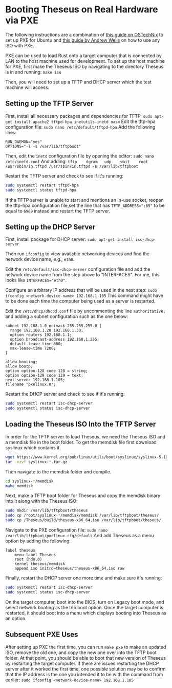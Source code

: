 # Booting Theseus on Real Hardware via PXE
The following instructions are a combination of [this guide on OSTechNix](https://www.ostechnix.com/how-to-install-pxe-server-on-ubuntu-16-04/) to set up PXE for Ubuntu and [this guide by Andrew Wells](https://wellsie.net/p/286/) on how to use any ISO with PXE.

PXE can be used to load Rust onto a target computer that is connected by LAN to the host machine used for development. To set up the host machine for PXE, first make the Theseus ISO by navigating to the directory Theseus is in and running:
`make iso`

Then, you will need to set up a TFTP and DHCP server which the test machine will access.

## Setting up the TFTP Server
First, install all necessary packages and dependencies for TFTP:
`sudo apt-get install apache2 tftpd-hpa inetutils-inetd nasm`
Edit the tftp-hpa configuration file:
`sudo nano /etc/default/tftpd-hpa`
Add the following lines:
```
RUN_DAEMON="yes"
OPTIONS="-l -s /var/lib/tftpboot"
```
Then, edit the `inetd` configuration file by opening the editor:
`sudo nano /etc/inetd.conf`
And adding:
`tftp    dgram   udp    wait    root    /usr/sbin/in.tftpd /usr/sbin/in.tftpd -s /var/lib/tftpboot`

Restart the TFTP server and check to see if it's running:
```sh
sudo systemctl restart tftpd-hpa
sudo systemctl status tftpd-hpa
```

If the TFTP server is unable to start and mentions an in-use socket, reopen the tftp-hpa configuration file,set the line that has `TFTP_ADDRESS=":69"` to be equal to `6969` instead and restart the TFTP server.

## Setting up the DHCP Server
First, install package for DHCP server:
`sudo apt-get install isc-dhcp-server`

Then run `ifconfig` to view available networking devices and find the network device name, e.g., `eth0`.

Edit the `/etc/default/isc-dhcp-server` configuration file and add the network device name from the step above to "INTERFACES". For me, this looks like `INTERFACES="eth0"`.

Configure an arbitrary IP address that will be used in the next step:
`sudo ifconfig <network-device-name> 192.168.1.105`
This command might have to be done each time the computer being used as a server is restarted.

Edit the `/etc/dhcp/dhcpd.conf` file by uncommenting the line `authoritative;` and adding a subnet configuration such as the one below:
```
subnet 192.168.1.0 netmask 255.255.255.0 {
  range 192.168.1.20 192.168.1.30;
  option routers 192.168.1.1;
  option broadcast-address 192.168.1.255;
  default-lease-time 600;
  max-lease-time 7200;
}

allow booting;
allow bootp;
option option-128 code 128 = string;
option option-129 code 129 = text;
next-server 192.168.1.105;
filename "pxelinux.0";
```

Restart the DHCP server and check to see if it's running:
```sh
sudo systemctl restart isc-dhcp-server
sudo systemctl status isc-dhcp-server
```

## Loading the Theseus ISO Into the TFTP Server
In order for the TFTP server to load Theseus, we need the Theseus ISO and a memdisk file in the boot folder. To get the memdisk file first download syslinux which contains it.
```sh
wget https://www.kernel.org/pub/linux/utils/boot/syslinux/syslinux-5.10.tar.gz
tar -xzvf syslinux-*.tar.gz
```

Then navigate to the memdisk folder and compile.
```sh
cd syslinux-*/memdisk
make memdisk
```

Next, make a TFTP boot folder for Theseus and copy the memdisk binary into it along with the Theseus ISO:
```sh
sudo mkdir /var/lib/tftpboot/theseus
sudo cp /root/syslinux-*/memdisk/memdisk /var/lib/tftpboot/theseus/
sudo cp /Theseus/build/theseus-x86_64.iso /var/lib/tftpboot/theseus/
```

Navigate to the PXE configuration file:
`sudo nano /var/lib/tftpboot/pxelinux.cfg/default`
And add Theseus as a menu option by adding the following:
```
label theseus
    menu label Theseus
    root (hd0,0)
    kernel theseus/memdisk
    append iso initrd=theseus/theseus-x86_64.iso raw
```
Finally, restart the DHCP server one more time and make sure it's running:
```sh
sudo systemctl restart isc-dhcp-server
sudo systemctl status isc-dhcp-server
```

On the target computer, boot into the BIOS, turn on Legacy boot mode, and select network booting as the top boot option. Once the target computer is restarted, it should boot into a menu which displays booting into Theseus as an option.

## Subsequent PXE Uses
After setting up PXE the first time, you can run `make pxe` to make an updated ISO, remove the old one, and copy the new one over into the TFTP boot folder. At that point, you should be able to boot that new version of Theseus by restarting the target computer. If there are issues restarting the DHCP server after it worked the first time, one possible solution may be to confirm that the IP address is the one you intended it to be with the command from earlier:
`sudo ifconfig <network-device-name> 192.168.1.105`

